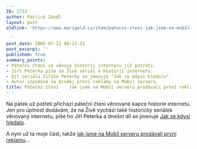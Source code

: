 ```yaml
---
ID: 1733
author: Patrick Zandl
layout: post
oldlink: 'https://www.marigold.cz/item/patecni-cteni-jak-jsme-na-mobil-serveru-prodavali-prvni-reklamu

  '
post_date: 2005-07-22 08:23:32
post_excerpt: ''
published: true
summary_points:
- Páteční čtení se věnuje historii internetu již potřetí.
- Jiří Peterka píše na Živě seriál o historii internetu.
- Díl seriálu Jiřího Peterky se jmenuje "Jak se kdysi hledalo".
- Autor vzpomíná na prodej první reklamy na Mobil serveru.
title: Páteční čtení -  jak jsme na Mobil serveru prodávali první reklamu
---
```


<p>Na pátek už potřetí přichází páteční čtení věnované kapce historie internetu. Jen pro úplnost dodávám, že na Živě vychází také historický seriálek věnovaný internetu, píše ho Jiří Peterka a dnešní díl se jmenuje <a href="http://www.zive.cz/h/Uzivatel/AR.asp?ARI=124567">Jak se kdysi hledalo</a>.</p>

<p>A nyní už ta moje část, takže <a href="/item/jak-jsme-na-mobil-serveru-prodavali-prvni-reklamu">jak jsme na Mobil serveru prodávali první reklamu</a>...
</p>